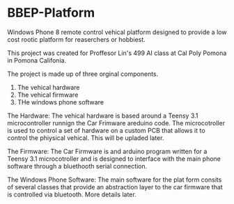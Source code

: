 BBEP-Platform
=============

Windows Phone 8 remote control vehical platform designed to provide a low cost rootic platform for reaserchers or hobbiest.

This project was created for Proffesor Lin's 499 AI class at Cal Poly Pomona in Pomona Califonia.

The project is made up of three orginal components.
1. The vehical hardware
2. The vehical firmware
3. THe windows phone software

The Hardware:
The vehical hardware is based around a Teensy 3.1 microcontroller runnign the Car Frimware areduino code. The microcotroller is used to control a set of hardware on a custom PCB that allows it to control the phiysical vehical. This will be upladed later.

The Firmware:
The Car Firmware is and arduino program written for a Teensy 3.1 microcotroller and is designed to interface with the main phone software through a bluethooth serial connection.

The Windows Phone Software:
The main software for the plat form consits of several classes that provide an abstraction layer to the car firmware that is controlled via bluetooth. More details later.